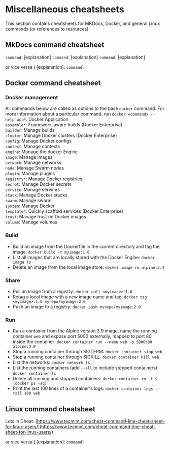 # Miscellaneous cheatsheets
This section contains cheatsheets for MKDocs, Docker, and general Linux commands (or references to resources).

## MkDocs command cheatsheet

`command`: [explanation]
`command`: [explanation]
`command`: [explanation]

or vice versa ( [explanation]: `command`)

## Docker command cheatsheet
### Docker management
All commands below are called as options to the base `docker` command. For more information about a particular command, run  `docker <command> --help`.
`app*`: 		Docker Application  
`assemble*`:	Framework-aware builds (Docker Enterprise)  
`builder`: 		Manage builds  
`cluster`: 		Manage Docker clusters (Docker Enterprise)  
`config`: 		Manage Docker configs  
`context`: 		Manage contexts  
`engine`: 		Manage the docker Engine  
`image`: 		Manage images  
`network`: 		Manage networks  
`node`: 		Manage Swarm nodes  
`plugin`: 		Manage plugins  
`registry*`:	Manage Docker registries  
`secret`:		Manage Docker secrets  
`service`:		Manage services  
`stack`: 		Manage Docker stacks  
`swarm`:  		Manage swarm  
`system`:		Manage Docker  
`template*`: 	Quickly scaffold services (Docker Enterprise)  
`trust`: 		Manage trust on Docker images  
`volume`: 		Manage volumes  

### Build
 - Build an image from the Dockerfile in the current directory and tag the image: `docker build -t myimage:1.0`
 - List all images that are locally stored with the Docker Engine: `docker image ls`
 - Delete an image from the local image store: `docker image rm alpine:3.4`
 
### Share
 - Pull an image from a registry: `docker pull <myimage>:1.0`
 - Retag a local image with a new image name and tag: `docker tag <myimage>:1.0 myrepo/myimage:2.0`
 - Push an image to a registry: `docker push myrepo/myimage:2.0` 

### Run
 - Run a container from the Alpine version 3.9 image, name the running container `web` and expose port 5000 externally, mapped to port 80 inside the container: `docker container run --name web -p 5000:80 alpine:3.9`
 - Stop a running container through SIGTERM: `docker container stop web`
 - Stop a running container through SIGKILL: `docker container kill web`
 - List the networks: `docker network ls`
 - List the running containers (add `--all` to include stopped containers): `docker container ls`
 - Delete all running and stopped containers: `docker container rm -f $ (docker ps -aq)`
 - Print the last 100 lines of a container's logs: `docker container logs --tail 100 web` 

## Linux command cheatsheet

Lots in Cheat: [https://www.tecmint.com/cheat-command-line-cheat-sheet-for-linux-users/](https://www.tecmint.com/cheat-command-line-cheat-sheet-for-linux-users/)

or vice versa ( [explanation]: `command`)
<p>





